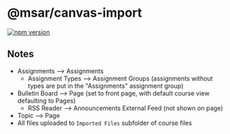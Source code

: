 # @msar/canvas-import

[![npm version](https://badge.fury.io/js/@msar%2Fcanvas-import.svg)](https://badge.fury.io/js/@msar%2Fcanvas-import)

## Notes

- Assignments --> Assignments
  - Assignment Types --> Assignment Groups (assignments without types are put in the "Assignments" assignment group)
- Bulletin Board --> Page (set to front page, with default course view defaulting to Pages)
  - RSS Reader --> Announcements External Feed (not shown on page)
- Topic --> Page
- All files uploaded to `Imported Files` subfolder of course files
